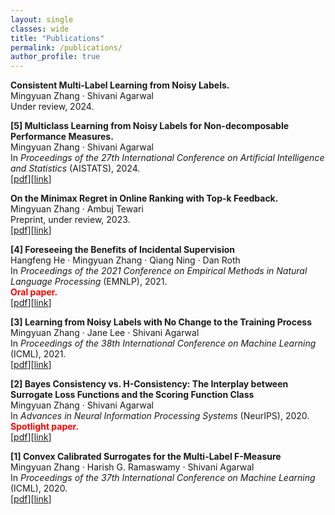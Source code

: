 ```yaml
---
layout: single
classes: wide
title: "Publications"
permalink: /publications/
author_profile: true
---
```


**Consistent Multi‑Label Learning from Noisy Labels.**<br>
Mingyuan Zhang · Shivani Agarwal<br>
Under review, 2024.<br>

**[5] Multiclass Learning from Noisy Labels for Non-decomposable Performance Measures.**<br>
Mingyuan Zhang · Shivani Agarwal<br>
In <em>Proceedings of the 27th International Conference on Artificial Intelligence and Statistics</em> (AISTATS), 2024.<br>
[[pdf](/papers/aistats2024-noisy-labels-nondecomposable.pdf)][[link](https://proceedings.mlr.press/v238/zhang24e.html)]<br>

**On the Minimax Regret in Online Ranking with Top-k Feedback.**<br>
Mingyuan Zhang · Ambuj Tewari<br>
Preprint, under review, 2023.<br>
[[pdf](/papers/preprint-top-k-feedback.pdf)][[link](https://arxiv.org/abs/2309.02425)]<br>

**[4] Foreseeing the Benefits of Incidental Supervision**<br>
Hangfeng He · Mingyuan Zhang · Qiang Ning · Dan Roth<br>
In <em>Proceedings of the 2021 Conference on Empirical Methods in Natural Language Processing</em> (EMNLP), 2021.<br>
**<span style="color:red">Oral paper.</span>**<br>
[[pdf](/papers/emnlp2021-incidental-supervision.pdf)][[link](https://aclanthology.org/2021.emnlp-main.134/)]<br>

**[3] Learning from Noisy Labels with No Change to the Training Process**<br>
Mingyuan Zhang · Jane Lee · Shivani Agarwal<br>
In <em>Proceedings of the 38th International Conference on Machine Learning</em> (ICML), 2021.<br>
[[pdf](/papers/icml2021-multiclass-noisy-labels.pdf)][[link](http://proceedings.mlr.press/v139/zhang21k.html)]<br>

**[2] Bayes Consistency vs. H-Consistency: The Interplay between Surrogate Loss Functions and the Scoring Function Class**<br>
Mingyuan Zhang · Shivani Agarwal<br>
In <em>Advances in Neural Information Processing Systems</em> (NeurIPS), 2020.<br>
**<span style="color:red">Spotlight paper.</span>**<br>
[[pdf](/papers/neurips20-bayes-vs-H-consistency.pdf)][[link](https://papers.nips.cc/paper/2020/hash/c4c28b367e14df88993ad475dedf6b77-Abstract.html)]<br>

**[1] Convex Calibrated Surrogates for the Multi-Label F-Measure**<br>
Mingyuan Zhang · Harish G. Ramaswamy · Shivani Agarwal<br>
In <em>Proceedings of the 37th International Conference on Machine Learning</em> (ICML), 2020.<br>
[[pdf](/papers/icml2020-multilabel-f-measure.pdf)][[link](http://proceedings.mlr.press/v119/zhang20w.html)]<br>
